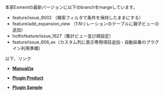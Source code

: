 本家Exmentの最新バージョンに以下のbranchをmargeしています。

- feature/issue_9002 （検索フィルタで条件を保持したままにする）
- feature/add_expansion_view （1:Nリレーションのテーブルに親子ビューの追加）
- hotfixfeature/issue_1627（集計ビュー並び順設定）
- feature/issue_606_ex（カスタム列に表示専用項目追加・自動採番のプラグイン利用準備）

以下、リンク

- **[Manual/ja](https://exment.net/docs/#/ja/)**

- **[Plugin Product](https://github.com/exment-git/plugin-product/tree/main/document/PluginInvoiceDocument)**  

- **[Plugin Sample](https://github.com/exment-git/plugin-sample)**  

